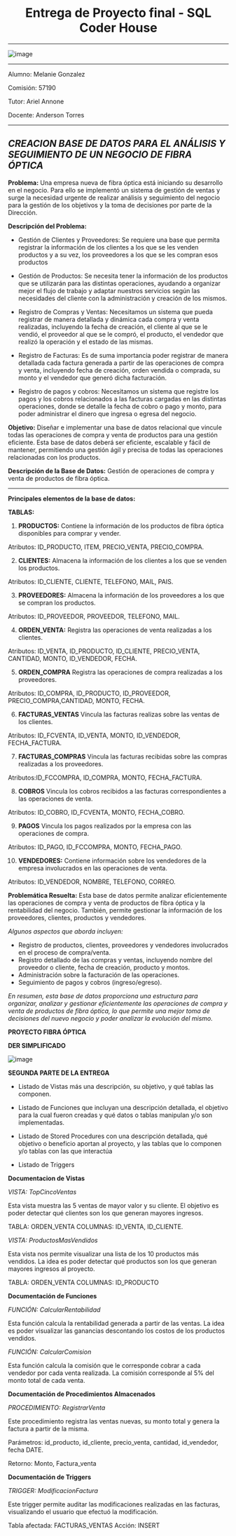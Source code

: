 
# <center>Entrega de Proyecto final - SQL Coder House</center>
-----------------------------------------------------------------------------------------------------------------------------------------
![image](https://github.com/user-attachments/assets/26d695ac-8688-400c-a3d3-ef6f29f5a1f8)

-----------------------------------------------------------------------------------------------------------------------------------------

Alumno: Melanie Gonzalez

Comisión: 57190

Tutor: Ariel Annone

Docente: Anderson Torres 


-----------------------------------------------------------------------------------------------------------------------------------------


## *CREACION BASE DE DATOS PARA EL ANÁLISIS Y SEGUIMIENTO DE UN NEGOCIO DE FIBRA ÓPTICA*


**Problema:** Una empresa nueva de fibra óptica está iniciando su desarrollo en el negocio. Para ello se implementó un sistema de gestión de ventas y surge la necesidad urgente de realizar análisis y seguimiento del negocio para la gestión de los objetivos y la toma de decisiones por parte de la Dirección. 


**Descripción del Problema:**
* Gestión de Clientes y Proveedores: Se requiere una base que permita registrar la información de los clientes a los que se les venden productos y a su vez, los proveedores a los que se les compran esos productos
  
* Gestión de Productos: Se necesita tener la información de los productos que se utilizarán para las distintas operaciones, ayudando a organizar mejor el flujo de trabajo y adaptar nuestros servicios según las necesidades del cliente con la administración y creación de los mismos.
  
* Registro de Compras y Ventas: Necesitamos un sistema que pueda registrar de manera detallada y dinámica cada compra y venta realizadas, incluyendo la fecha de creación, el cliente al que se le vendió, el proveedor al que se le compró, el producto, el vendedor que realizó la operación y el estado de las mismas.
    
* Registro de Facturas: Es de suma importancia poder registrar de manera detallada cada factura generada a partir de las operaciones de compra y venta, incluyendo fecha de creación, orden vendida o comprada, su monto y el vendedor que generó dicha facturación. 
  
* Registro de pagos y cobros: Necesitamos un sistema que registre los pagos y los cobros relacionados a las facturas cargadas en las distintas operaciones, donde se detalle la fecha de cobro o pago y monto, para poder administrar el dinero que ingresa o egresa del negocio. 

**Objetivo:** Diseñar e implementar una base de datos relacional que vincule todas las operaciones de compra y venta de productos para una gestión eficiente. Esta base de datos deberá ser eficiente, escalable y fácil de mantener, permitiendo una gestión ágil y precisa de todas las operaciones relacionadas con los productos. 


**Descripción de la Base de Datos:** Gestión de operaciones de compra y venta de productos de fibra óptica.

-----------------------------------------------------------------------------------------------------------------------------------------
**Principales elementos de la base de datos:** 

**TABLAS:**

1.	**PRODUCTOS:**
Contiene la información de los productos de fibra óptica disponibles para comprar y vender. 

Atributos: ID_PRODUCTO, ITEM, PRECIO_VENTA, PRECIO_COMPRA. 

2.	**CLIENTES:**
Almacena la información de los clientes a los que se venden los productos.

Atributos: ID_CLIENTE, CLIENTE, TELEFONO, MAIL, PAIS. 


3.	**PROVEEDORES:**
Almacena la información de los proveedores a los que se compran los productos. 

Atributos: ID_PROVEEDOR, PROVEEDOR, TELEFONO, MAIL.

4.	**ORDEN_VENTA:**
Registra las operaciones de venta realizadas a los clientes. 

Atributos: ID_VENTA, ID_PRODUCTO, ID_CLIENTE, PRECIO_VENTA, CANTIDAD, MONTO, ID_VENDEDOR, FECHA.

5.	**ORDEN_COMPRA**
Registra las operaciones de compra realizadas a los proveedores. 

Atributos: ID_COMPRA, ID_PRODUCTO, ID_PROVEEDOR, PRECIO_COMPRA,CANTIDAD, MONTO, FECHA.

6.	**FACTURAS_VENTAS**
Víncula las facturas realizas sobre las ventas de los clientes.

Atributos: ID_FCVENTA, ID_VENTA, MONTO, ID_VENDEDOR, FECHA_FACTURA.

7.	**FACTURAS_COMPRAS**
Víncula las facturas recibidas sobre las compras realizadas a los proveedores.

Atributos:ID_FCCOMPRA, ID_COMPRA, MONTO, FECHA_FACTURA.

8.	**COBROS**
Vincula los cobros recibidos a las facturas correspondientes a las operaciones de venta.

 Atributos: ID_COBRO, ID_FCVENTA, MONTO, FECHA_COBRO.
    
9.	**PAGOS**
Vincula los pagos realizados por la empresa con las operaciones de compra.

Atributos: ID_PAGO, ID_FCCOMPRA, MONTO, FECHA_PAGO.

10.	**VENDEDORES:**
Contiene información sobre los vendedores de la empresa involucrados en las operaciones de venta.

Atributos: ID_VENDEDOR, NOMBRE, TELEFONO, CORREO.
    
**Problemática Resuelta:** Esta base de datos permite analizar eficientemente las operaciones de compra y venta de productos de fibra óptica y la rentabilidad del negocio. También, permite gestionar la información de los proveedores, clientes, productos y vendedores. 

*Algunos aspectos que aborda incluyen:*
* Registro de productos, clientes, proveedores y vendedores involucrados en el proceso de compra/venta.
* Registro detallado de las compras y ventas, incluyendo nombre del proveedor o cliente, fecha de creación, producto y montos.
* Administración sobre la facturación de las operaciones.
* Seguimiento de pagos y cobros (ingreso/egreso). 


*En resumen, esta base de datos proporciona una estructura para organizar, analizar y gestionar eficientemente las operaciones de compra y venta de productos de fibra óptica, lo que permite una mejor toma de decisiones del nuevo negocio y poder analizar la evolución del mismo.*

**PROYECTO FIBRA ÓPTICA**


**DER SIMPLIFICADO**


![image](https://github.com/975Melanie/Primer-Entregable-SQL-Coder-House/assets/174355624/dc5d4561-5c92-49b8-a91b-326b50d0cc44)


**SEGUNDA PARTE DE LA ENTREGA**


* Listado de Vistas más una descripción, su objetivo, y qué tablas las componen.



* Listado de Funciones que incluyan una descripción detallada, el objetivo para la cual fueron creadas y qué datos o tablas manipulan y/o son implementadas.


* Listado de Stored Procedures con una descripción detallada, qué objetivo o beneficio aportan al proyecto, y las tablas que lo componen y/o tablas con las que interactúa


* Listado de Triggers


**Documentacion de Vistas**

*VISTA: TopCincoVentas*

Esta vista muestra las 5 ventas de mayor valor y su cliente. El objetivo es poder detectar qué clientes son los que generan mayores ingresos. 

TABLA: ORDEN_VENTA
COLUMNAS: ID_VENTA, ID_CLIENTE. 


*VISTA: ProductosMasVendidos*

Esta vista nos permite visualizar una lista de los 10 productos más vendidos. La idea es poder detectar qué productos son los que generan mayores ingresos al proyecto. 

TABLA: ORDEN_VENTA
COLUMNAS: ID_PRODUCTO



**Documentación de Funciones**

 *FUNCIÓN: CalcularRentabilidad*
 
 Esta función calcula la rentabilidad generada a partir de las ventas. La idea es poder visualizar las ganancias descontando los costos de los productos vendidos. 

 *FUNCIÓN: CalcularComision*
 
Esta función calcula la comisión que le corresponde cobrar a cada vendedor por cada venta realizada. La comisión corresponde al 5% del monto total de cada venta. 

**Documentación de Procedimientos Almacenados**

*PROCEDIMIENTO: RegistrarVenta*

Este procedimiento registra las ventas nuevas, su monto total y genera la factura a partir de la misma. 

Parámetros: id_producto, id_cliente, precio_venta, cantidad, id_vendedor, fecha DATE. 

Retorno: Monto, Factura_venta


**Documentación de Triggers**

*TRIGGER: ModificacionFactura*

Este trigger permite auditar las modificaciones realizadas en las facturas, visualizando el usuario que efectuó la modificación. 

Tabla afectada: FACTURAS_VENTAS
Acción: INSERT



